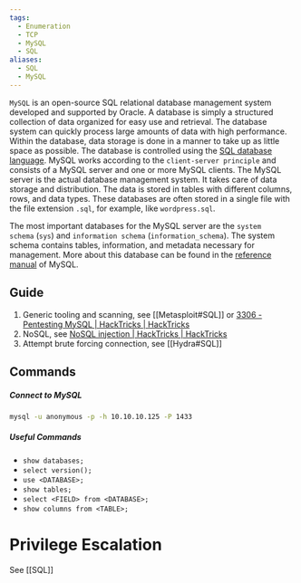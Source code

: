 ```yaml
---
tags:
  - Enumeration
  - TCP
  - MySQL
  - SQL
aliases:
  - SQL
  - MySQL
---
```

`MySQL` is an open-source SQL relational database management system developed and supported by Oracle. A database is simply a structured collection of data organized for easy use and retrieval. The database system can quickly process large amounts of data with high performance. Within the database, data storage is done in a manner to take up as little space as possible. The database is controlled using the [SQL database language](https://www.w3schools.com/sql/sql_intro.asp). MySQL works according to the `client-server principle` and consists of a MySQL server and one or more MySQL clients. The MySQL server is the actual database management system. It takes care of data storage and distribution. The data is stored in tables with different columns, rows, and data types. These databases are often stored in a single file with the file extension `.sql`, for example, like `wordpress.sql`.

The most important databases for the MySQL server are the `system schema` (`sys`) and `information schema` (`information_schema`). The system schema contains tables, information, and metadata necessary for management. More about this database can be found in the [reference manual](https://dev.mysql.com/doc/refman/8.0/en/system-schema.html#:~:text=The%20mysql%20schema%20is%20the,used%20for%20other%20operational%20purposes) of MySQL.
## Guide

1. Generic tooling and scanning, see [[Metasploit#SQL]] or [3306 - Pentesting MySQL | HackTricks | HackTricks](https://book.hacktricks.xyz/network-services-pentesting/pentesting-mysql)
2. NoSQL, see [NoSQL injection | HackTricks | HackTricks](https://book.hacktricks.xyz/pentesting-web/nosql-injection)
3. Attempt brute forcing connection, see [[Hydra#SQL]]


## Commands 

##### Connect to MySQL 

```bash
mysql -u anonymous -p -h 10.10.10.125 -P 1433
```

##### Useful Commands

- `show databases;`
- `select version();`
- `use <DATABASE>;`
- `show tables;`
- `select <FIELD> from <DATABASE>;`
- `show columns from <TABLE>;`




# Privilege Escalation

See [[SQL]]

